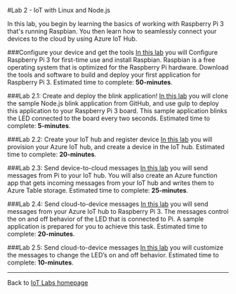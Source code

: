 #Lab 2 - IoT with Linux and Node.js

In this lab, you begin by learning the basics of working with Raspberry Pi 3 that's running Raspbian. You then learn how to seamlessly connect your devices to the cloud by using Azure IoT Hub.

###Configure your device and get the tools
[In this lab](/content/lab-2-configure-your-device-and-get-the-tools.md) you will Configure Raspberry Pi 3 for first-time use and install Raspbian. Raspbian is a free operating system that is optimized for the Raspberry Pi hardware. Download the tools and software to build and deploy your first application for Raspberry Pi 3. 
Estimated time to complete: **50-minutes**.

###Lab 2.1: Create and deploy the blink application!
[In this lab](/content/lab-2-1-create-and-deploy-the-blink-application.md) you will clone the sample Node.js blink application from GitHub, and use gulp to deploy this application to your Raspberry Pi 3 board. This sample application blinks the LED connected to the board every two seconds.
Estimated time to complete: **5-minutes**. 

###Lab 2.2: Create your IoT hub and register device
[In this lab](/content/lab-2-2-create-your-iot-hub-and-register-device.md) you will provision your Azure IoT hub, and create a device in the IoT hub.
Estimated time to complete: **20-minutes**.

###Lab 2.3: Send device-to-cloud messages
[In this lab](/content/lab-2-3-send-device-to-cloud-messages.md) you will send messages from Pi to your IoT hub. You will also create an Azure function app that gets incoming messages from your IoT hub and writes them to Azure Table storage.
Estimated time to complete: **25-minutes**. 

###Lab 2.4: Send cloud-to-device messages
[In this lab](/content/lab-2-4-send-cloud-to-device-messages.md) you will send messages from your Azure IoT hub to Raspberry Pi 3. The messages control the on and off behavior of the LED that is connected to Pi. A sample application is prepared for you to achieve this task.
Estimated time to complete: **20-minutes**.

###Lab 2.5: Send cloud-to-device messages
[In this lab](/content/lab-2-5-change-the-on-and-off-behavior-of-the-led.md) you will customize the messages to change the LED’s on and off behavior.
Estimated time to complete: **10-minutes**.


---

Back to [IoT Labs homepage](/readme.md)

